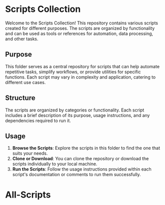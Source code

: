 # Scripts Collection

Welcome to the Scripts Collection! This repository contains various scripts created for different purposes. The scripts are organized by functionality and can be used as tools or references for automation, data processing, and other tasks.

## Purpose

This folder serves as a central repository for scripts that can help automate repetitive tasks, simplify workflows, or provide utilities for specific functions. Each script may vary in complexity and application, catering to different use cases.

## Structure

The scripts are organized by categories or functionality. Each script includes a brief description of its purpose, usage instructions, and any dependencies required to run it. 

## Usage

1. **Browse the Scripts**: Explore the scripts in this folder to find the one that suits your needs.
2. **Clone or Download**: You can clone the repository or download the scripts individually to your local machine.
3. **Run the Scripts**: Follow the usage instructions provided within each script's documentation or comments to run them successfully.
# All-Scripts
